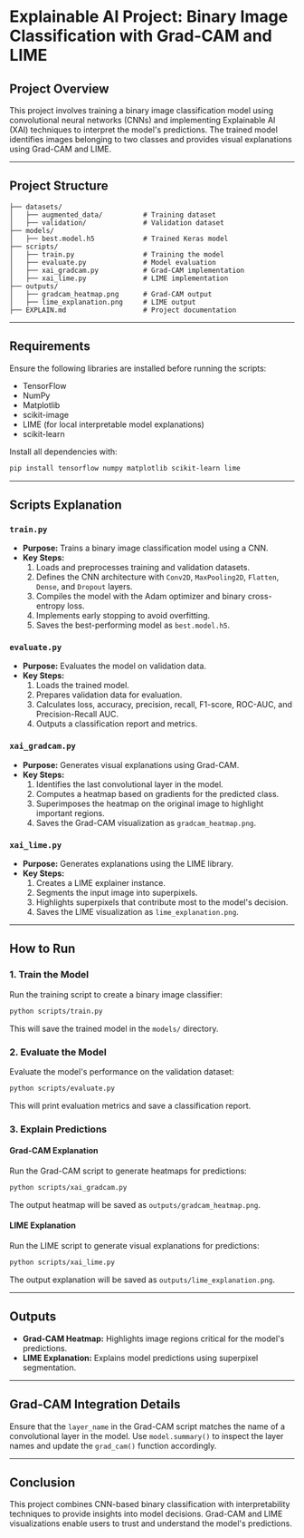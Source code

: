 
# Explainable AI Project: Binary Image Classification with Grad-CAM and LIME

## Project Overview
This project involves training a binary image classification model using convolutional neural networks (CNNs) and implementing Explainable AI (XAI) techniques to interpret the model's predictions. The trained model identifies images belonging to two classes and provides visual explanations using Grad-CAM and LIME.

---

## Project Structure
```
├── datasets/
│   ├── augmented_data/          # Training dataset
│   ├── validation/              # Validation dataset
├── models/
│   ├── best.model.h5            # Trained Keras model
├── scripts/
│   ├── train.py                 # Training the model
│   ├── evaluate.py              # Model evaluation
│   ├── xai_gradcam.py           # Grad-CAM implementation
│   ├── xai_lime.py              # LIME implementation
├── outputs/
│   ├── gradcam_heatmap.png      # Grad-CAM output
│   ├── lime_explanation.png     # LIME output
├── EXPLAIN.md                   # Project documentation
```

---

## Requirements
Ensure the following libraries are installed before running the scripts:
- TensorFlow
- NumPy
- Matplotlib
- scikit-image
- LIME (for local interpretable model explanations)
- scikit-learn

Install all dependencies with:
```bash
pip install tensorflow numpy matplotlib scikit-learn lime
```

---

## Scripts Explanation

### `train.py`
- **Purpose:** Trains a binary image classification model using a CNN.
- **Key Steps:**
  1. Loads and preprocesses training and validation datasets.
  2. Defines the CNN architecture with `Conv2D`, `MaxPooling2D`, `Flatten`, `Dense`, and `Dropout` layers.
  3. Compiles the model with the Adam optimizer and binary cross-entropy loss.
  4. Implements early stopping to avoid overfitting.
  5. Saves the best-performing model as `best.model.h5`.

### `evaluate.py`
- **Purpose:** Evaluates the model on validation data.
- **Key Steps:**
  1. Loads the trained model.
  2. Prepares validation data for evaluation.
  3. Calculates loss, accuracy, precision, recall, F1-score, ROC-AUC, and Precision-Recall AUC.
  4. Outputs a classification report and metrics.

### `xai_gradcam.py`
- **Purpose:** Generates visual explanations using Grad-CAM.
- **Key Steps:**
  1. Identifies the last convolutional layer in the model.
  2. Computes a heatmap based on gradients for the predicted class.
  3. Superimposes the heatmap on the original image to highlight important regions.
  4. Saves the Grad-CAM visualization as `gradcam_heatmap.png`.

### `xai_lime.py`
- **Purpose:** Generates explanations using the LIME library.
- **Key Steps:**
  1. Creates a LIME explainer instance.
  2. Segments the input image into superpixels.
  3. Highlights superpixels that contribute most to the model's decision.
  4. Saves the LIME visualization as `lime_explanation.png`.

---

## How to Run

### 1. Train the Model
Run the training script to create a binary image classifier:
```bash
python scripts/train.py
```
This will save the trained model in the `models/` directory.

### 2. Evaluate the Model
Evaluate the model's performance on the validation dataset:
```bash
python scripts/evaluate.py
```
This will print evaluation metrics and save a classification report.

### 3. Explain Predictions
#### Grad-CAM Explanation
Run the Grad-CAM script to generate heatmaps for predictions:
```bash
python scripts/xai_gradcam.py
```
The output heatmap will be saved as `outputs/gradcam_heatmap.png`.

#### LIME Explanation
Run the LIME script to generate visual explanations for predictions:
```bash
python scripts/xai_lime.py
```
The output explanation will be saved as `outputs/lime_explanation.png`.

---

## Outputs
- **Grad-CAM Heatmap:** Highlights image regions critical for the model's predictions.
- **LIME Explanation:** Explains model predictions using superpixel segmentation.

---

## Grad-CAM Integration Details
Ensure that the `layer_name` in the Grad-CAM script matches the name of a convolutional layer in the model. Use `model.summary()` to inspect the layer names and update the `grad_cam()` function accordingly.

---

## Conclusion
This project combines CNN-based binary classification with interpretability techniques to provide insights into model decisions. Grad-CAM and LIME visualizations enable users to trust and understand the model's predictions.
